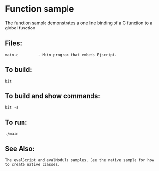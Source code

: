 Function sample
===

The function sample demonstrates a one line binding of a C function to a
global function

## Files:
    main.c         - Main program that embeds Ejscript.

## To build:

    bit

## To build and show commands:

    bit -s

## To run:

    ./main

## See Also:
    The evalScript and evalModule samples. See the native sample for how to create native classes.
